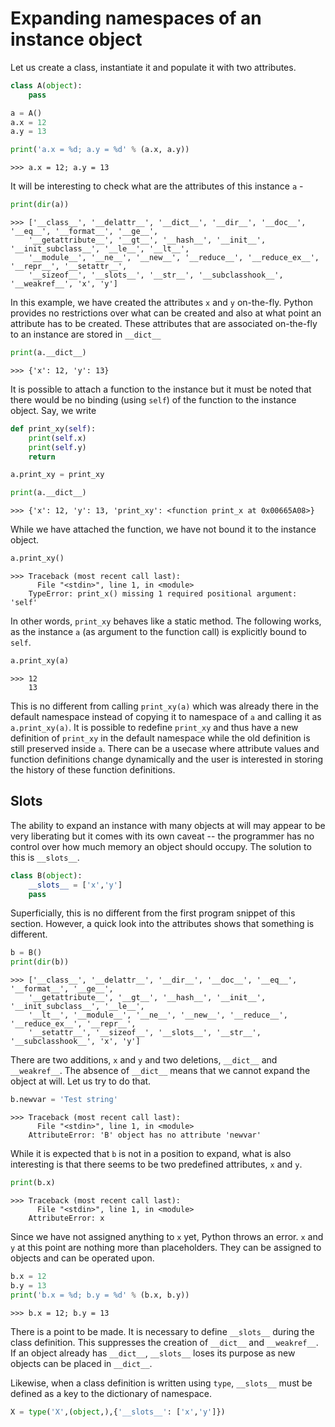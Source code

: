 # Expanding namespaces of an instance object

Let us create a class, instantiate it and populate it with two attributes.
```python
class A(object):
    pass

a = A()
a.x = 12
a.y = 13

print('a.x = %d; a.y = %d' % (a.x, a.y))
```
```
>>> a.x = 12; a.y = 13
```

It will be interesting to check what are the attributes of this instance `a` -

```python
print(dir(a))
```
```
>>> ['__class__', '__delattr__', '__dict__', '__dir__', '__doc__', '__eq__', '__format__', '__ge__', 
    '__getattribute__', '__gt__', '__hash__', '__init__', '__init_subclass__', '__le__', '__lt__', 
    '__module__', '__ne__', '__new__', '__reduce__', '__reduce_ex__', '__repr__', '__setattr__',
    '__sizeof__', '__slots__', '__str__', '__subclasshook__', '__weakref__', 'x', 'y']
```

In this example, we have created the attributes `x` and `y` on-the-fly. Python provides no restrictions over what can be created and also at what point an attribute has to be created. These attributes that are associated on-the-fly to an instance are stored in `__dict__`

```python
print(a.__dict__)
```
```
>>> {'x': 12, 'y': 13}
```

It is possible to attach a function to the instance but it must be noted that there would be no binding (using `self`) of the function to the instance object. Say, we write

```python
def print_xy(self):
    print(self.x)
    print(self.y)
    return

a.print_xy = print_xy

print(a.__dict__)
```
```
>>> {'x': 12, 'y': 13, 'print_xy': <function print_x at 0x00665A08>}
```
    
While we have attached the function, we have not bound it to the instance object.

```python
a.print_xy()
```
```
>>> Traceback (most recent call last):
      File "<stdin>", line 1, in <module>
    TypeError: print_x() missing 1 required positional argument: 'self'
```

In other words, `print_xy` behaves like a static method. The following works, as the instance `a` (as argument to the function call) is explicitly bound to `self`.

```python
a.print_xy(a)
```
```
>>> 12
    13
```

This is no different from calling `print_xy(a)` which was already there in the default namespace instead of copying it to namespace of `a` and calling it as `a.print_xy(a)`. It is possible to redefine `print_xy` and thus have a new definition of `print_xy` in the default namespace while the old definition is still preserved inside `a`. There can be a usecase where attribute values and function definitions change dynamically and the user is interested in storing the history of these function definitions.

## Slots

The ability to expand an instance with many objects at will may appear to be very liberating but it comes with its own caveat -- the programmer has no control over how much memory an object should occupy. The solution to this is `__slots__`.

```python
class B(object):
    __slots__ = ['x','y']
    pass
```

Superficially, this is no different from the first program snippet of this section. However, a quick look into the attributes shows that something is different.

```python
b = B()
print(dir(b))
```
```
>>> ['__class__', '__delattr__', '__dir__', '__doc__', '__eq__', '__format__', '__ge__', 
    '__getattribute__', '__gt__', '__hash__', '__init__', '__init_subclass__', '__le__', 
    '__lt__', '__module__', '__ne__', '__new__', '__reduce__', '__reduce_ex__', '__repr__',
    '__setattr__', '__sizeof__', '__slots__', '__str__', '__subclasshook__', 'x', 'y']
```

There are two additions, `x` and `y` and two deletions, `__dict__` and `__weakref__`. The absence of `__dict__` means that we cannot expand the object at will. Let us try to do that.

```python
b.newvar = 'Test string'
```
```
>>> Traceback (most recent call last):
      File "<stdin>", line 1, in <module>
    AttributeError: 'B' object has no attribute 'newvar'
```

While it is expected that `b` is not in a position to expand, what is also interesting is that there seems to be two predefined attributes, `x` and `y`.

```python
print(b.x)
```
```
>>> Traceback (most recent call last):
      File "<stdin>", line 1, in <module>
    AttributeError: x
```

Since we have not assigned anything to `x` yet, Python throws an error. `x` and `y` at this point are nothing more than placeholders. They can be assigned to objects and can be operated upon.

```python
b.x = 12
b.y = 13
print('b.x = %d; b.y = %d' % (b.x, b.y))
```
```
>>> b.x = 12; b.y = 13
```

There is a point to be made. It is necessary to define `__slots__` during the class definition. This suppresses the creation of `__dict__` and `__weakref__`. If an object already has `__dict__`, `__slots__` loses its purpose as new objects can be placed in `__dict__`. 

Likewise, when a class definition is written using `type`, `__slots__` must be defined as a key to the dictionary of namespace.

```python
X = type('X',(object,),{'__slots__': ['x','y']})
```
